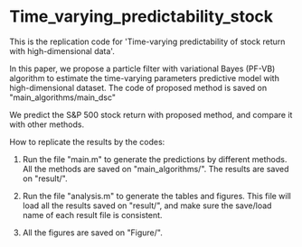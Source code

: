 # Time_varying_predictability_stock
This is the replication code for 'Time-varying predictability of stock return with high-dimensional data'.

In this paper, we propose a particle filter with variational Bayes (PF-VB) algorithm to estimate the time-varying parameters predictive model with high-dimensional dataset. The code of proposed method is saved on "main_algorithms/main_dsc"

We predict the S&P 500 stock return with proposed method, and compare it with other methods.

How to replicate the results by the codes:

1. Run the file "main.m" to generate the predictions by different methods. All the methods are saved on "main_algorithms/". The results are saved on "result/".

2. Run the file "analysis.m" to generate the tables and figures. This file will load all the results saved on "result/", and make sure the save/load name of each result file is consistent. 

3. All the figures are saved on "Figure/".


